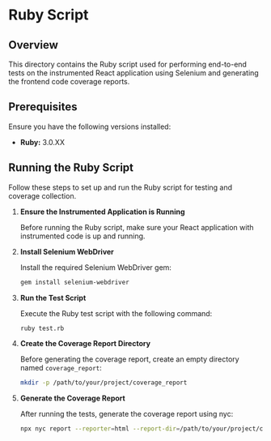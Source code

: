# Ruby Script

## Overview

This directory contains the Ruby script used for performing end-to-end tests on the instrumented React application using Selenium and generating the frontend code coverage reports.

## Prerequisites

Ensure you have the following versions installed:

- **Ruby:** 3.0.XX

## Running the Ruby Script

Follow these steps to set up and run the Ruby script for testing and coverage collection.

1. **Ensure the Instrumented Application is Running**

    Before running the Ruby script, make sure your React application with instrumented code is up and running.

2. **Install Selenium WebDriver**

    Install the required Selenium WebDriver gem:
    ```bash
    gem install selenium-webdriver
    ```
    
3. **Run the Test Script**

    Execute the Ruby test script with the following command:
    ```bash
    ruby test.rb
    ```

4. **Create the Coverage Report Directory**

    Before generating the coverage report, create an empty directory named `coverage_report`:
    ```bash
    mkdir -p /path/to/your/project/coverage_report
    ```

5. **Generate the Coverage Report**

    After running the tests, generate the coverage report using nyc:
    ```bash
    npx nyc report --reporter=html --report-dir=/path/to/your/project/coverage_report --temp-directory=/path/to/your/project/.nyc_output
    ```
